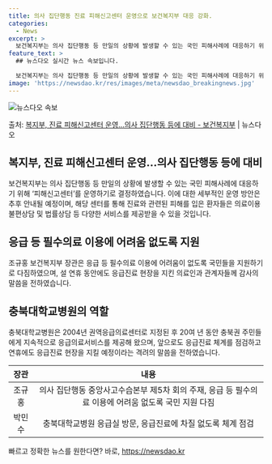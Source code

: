 ```yaml
---
title: 의사 집단행동 진료 피해신고센터 운영으로 보건복지부 대응 강화.
categories:
  - News
excerpt: >
  보건복지부는 의사 집단행동 등 만일의 상황에 발생할 수 있는 국민 피해사례에 대응하기 위해 피해신고센터를 운…
feature_text: >
  ## 뉴스다오 실시간 뉴스 속보입니다.

  보건복지부는 의사 집단행동 등 만일의 상황에 발생할 수 있는 국민 피해사례에 대응하기 위해 피해신고센터를 운…
image: 'https://newsdao.kr/res/images/meta/newsdao_breakingnews.jpg'
---
```


![뉴스다오 속보](https://newsdao.kr/res/images/meta/newsdao_breakingnews.jpg)

<p>출처: <a href="https://newsdao.kr/3139" rel="dofollow">복지부, 진료 피해신고센터 운영…의사 집단행동 등에 대비 - 보건복지부</a> | 뉴스다오</p>

<h2 data-ke-size="size26">복지부, 진료 피해신고센터 운영…의사 집단행동 등에 대비</h2>
<p data-ke-size="size16">보건복지부는 의사 집단행동 등 만일의 상황에 발생할 수 있는 국민 피해사례에 대응하기 위해 ‘피해신고센터’를 운영하기로 결정하였습니다. 이에 대한 세부적인 운영 방안은 추후 안내될 예정이며, 해당 센터를 통해 진료와 관련된 피해를 입은 환자들은 의료이용 불편상담 및 법률상담 등 다양한 서비스를 제공받을 수 있을 것입니다.</p>

<h2 data-ke-size="size24">응급 등 필수의료 이용에 어려움 없도록 지원</h2>
<p data-ke-size="size16">조규홍 보건복지부 장관은 응급 등 필수의료 이용에 어려움이 없도록 국민들을 지원하기로 다짐하였으며, 설 연휴 동안에도 응급진료 현장을 지킨 의료인과 관계자들께 감사의 말씀을 전하였습니다.</p>

<h2 data-ke-size="size24">충북대학교병원의 역할</h2>
<p data-ke-size="size16">충북대학교병원은 2004년 권역응급의료센터로 지정된 후 20여 년 동안 충북권 주민들에게 지속적으로 응급의료서비스를 제공해 왔으며, 앞으로도 응급진료 체계를 점검하고 연휴에도 응급진료 현장을 지킬 예정이라는 격려의 말씀을 전하였습니다.</p>

<table>
	<thead>
		<tr>
			<th style="text-align: center;">장관</th>
			<th style="text-align: center;">내용</th>
		</tr>
	</thead>
	<tbody>
		<tr>
			<td style="text-align: center;">조규홍</td>
			<td style="text-align: center;">의사 집단행동 중앙사고수습본부 제5차 회의 주재, 응급 등 필수의료 이용에 어려움 없도록 국민 지원 다짐</td>
		</tr>
		<tr>
			<td style="text-align: center;">박민수</td>
			<td style="text-align: center;">충북대학교병원 응급실 방문, 응급진료에 차질 없도록 체계 점검</td>
		</tr>
	</tbody>
</table> 

빠르고 정확한 뉴스를 원한다면? 바로, <a href="https://newsdao.kr" rel="dofollow">https://newsdao.kr</a>


